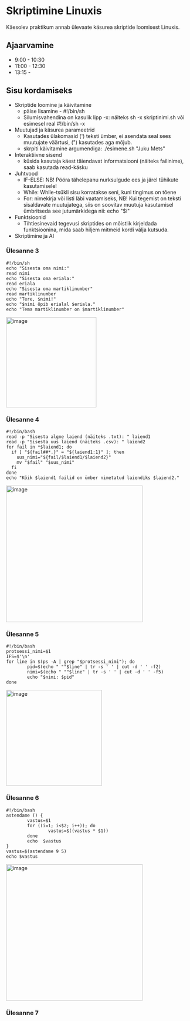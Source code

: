 # Skriptimine Linuxis
Käesolev praktikum annab ülevaate käsurea skriptide loomisest Linuxis.

## Ajaarvamine
* 9:00 - 10:30
* 11:00 - 12:30
* 13:15 - 


## Sisu kordamiseks
* Skriptide loomine ja käivitamine
  * päise lisamine - #!/bin/sh
  * Silumisvahendina on kasulik lipp -x: näiteks sh -x skriptinimi.sh või esimesel real #!/bin/sh -x
* Muutujad ja käsurea parameetrid
  * Kasutades ülakomasid (') teksti ümber, ei asendata seal sees muutujate väärtusi, (") kasutades aga mõjub.
  * skrpiti käivitamine argumendiga: ./esimene.sh "Juku Mets"
* Interaktiivne sisend
  * küsida kasutaja käest täiendavat informatsiooni (näiteks failinime), saab kasutada read-käsku
* Juhtvood
  * IF-ELSE: NB! Pööra tähelepanu nurksulgude ees ja järel tühikute kasutamisele!
  * While: While-tsükli sisu korratakse seni, kuni tingimus on tõene
  * For: nimekirja või listi läbi vaatamiseks, NB! Kui tegemist on teksti sisaldavate muutujatega, siis on soovitav muutuja kasutamisel ümbritseda see jutumärkidega nii: echo "$i"
* Funktsioonid
  * Tihtiesinevaid tegevusi skriptides on mõistlik kirjeldada funktsioonina, mida saab hiljem mitmeid kordi välja kutsuda.
* Skriptimine ja AI

### Ülesanne 3
    #!/bin/sh
    echo "Sisesta oma nimi:"
    read nimi
    echo "Sisesta oma eriala:"
    read eriala
    echo "Sisesta oma martiklinumber"
    read martiklinumber
    echo "Tere, $nimi!"
    echo "$nimi õpib erialal $eriala."
    echo "Tema martiklinumber on $martiklinumber"

<img width="246" alt="image" src="https://github.com/riikaseeba/opsys2023/assets/144622934/ce4223dc-1426-41d2-b2ff-906a906b101c">


### Ülesanne 4
    #!/bin/bash
    read -p "Sisesta algne laiend (näiteks .txt): " laiend1
    read -p "Sisesta uus laiend (näiteks .csv): " laiend2
    for fail in *$laiend1; do
      if [ "${fail##*.}" = "${laiend1:1}" ]; then
        uus_nimi="${fail/$laiend1/$laiend2}"
        mv "$fail" "$uus_nimi"
      fi
    done
    echo "Kõik $laiend1 failid on ümber nimetatud laiendiks $laiend2."

<img width="372" alt="image" src="https://github.com/riikaseeba/opsys2023/assets/144622934/0473d421-923e-4732-9386-5bd88ba0b136">

### Ülesanne 5

    #!/bin/bash
    protsessi_nimi=$1
    IFS=$'\n'
    for line in $(ps -A | grep "$protsessi_nimi"); do
            pid=$(echo " ""$line" | tr -s ' ' | cut -d ' ' -f2)
            nimi=$(echo " ""$line" | tr -s ' ' | cut -d ' ' -f5)
            echo "$nimi: $pid"
    done

<img width="261" alt="image" src="https://github.com/riikaseeba/opsys2023/assets/144622934/2ed1beec-6670-4fc6-8faf-94b648c0b810">

### Ülesanne 6

    #!/bin/bash
    astendame () {
            vastus=$1
            for ((i=1; i<$2; i++)); do
                    vastus=$((vastus * $1))
            done
            echo  $vastus
    }
    vastus=$(astendame 9 5)
    echo $vastus

<img width="372" alt="image" src="https://github.com/riikaseeba/opsys2023/assets/144622934/ac49fa4c-c980-445c-b8d3-ec510829a324">

### Ülesanne 7
